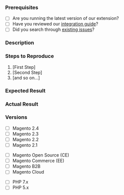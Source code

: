 ### Prerequisites

- [ ] Are you running the latest version of our extension?
- [ ] Have you reviewed our [integration guide](https://www.taxjar.com/guides/integrations/magento2/)?
- [ ] Did you search through [existing issues](https://github.com/taxjar/taxjar-magento2-extension/issues)?

### Description
<!-- Please provide a description of the issue with as much detail as possible. **Do not share your TaxJar email address, customer data, or any personally identifiable information.** If you're unsure if the issue is directly related to our extension, please reach out to support@taxjar.com for assistance. -->

### Steps to Reproduce

1. [First Step]
2. [Second Step]
3. [and so on...]

### Expected Result
<!-- What did you expect to happen? -->

### Actual Result
<!-- What actually happened? -->

### Versions
<!-- What version(s) did this issue happen on? -->
- [ ] Magento 2.4
- [ ] Magento 2.3
- [ ] Magento 2.2
- [ ] Magento 2.1
<!-- What edition(s) of Magento did this issue happen on? -->
- [ ] Magento Open Source (CE)
- [ ] Magento Commerce (EE)
- [ ] Magento B2B
- [ ] Magento Cloud
<!-- What version of PHP did this issue happen on? -->
- [ ] PHP 7.x
- [ ] PHP 5.x
